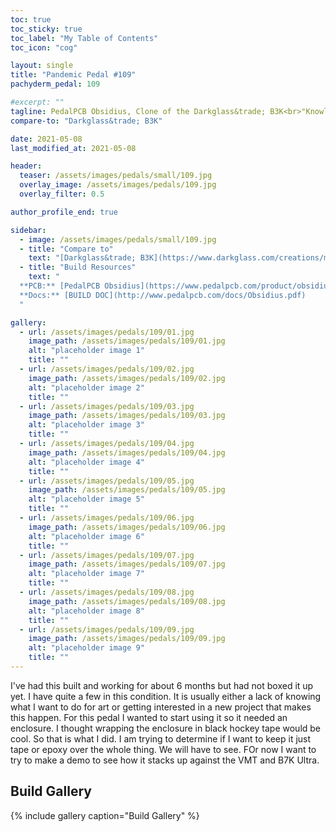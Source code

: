 ```yaml
---
toc: true
toc_sticky: true
toc_label: "My Table of Contents"
toc_icon: "cog"

layout: single
title: "Pandemic Pedal #109"
pachyderm_pedal: 109

#excerpt: ""
tagline: PedalPCB Obsidius, Clone of the Darkglass&trade; B3K<br>"Knowledge makes a man unfit to be a slave" - Frederick Douglas
compare-to: "Darkglass&trade; B3K"

date: 2021-05-08
last_modified_at: 2021-05-08

header:
  teaser: /assets/images/pedals/small/109.jpg
  overlay_image: /assets/images/pedals/109.jpg
  overlay_filter: 0.5

author_profile_end: true

sidebar:
  - image: /assets/images/pedals/small/109.jpg
  - title: "Compare to"
    text: "[Darkglass&trade; B3K](https://www.darkglass.com/creations/microtubes-b3k/)"
  - title: "Build Resources"
    text: "
  **PCB:** [PedalPCB Obsidius](https://www.pedalpcb.com/product/obsidius/)<br>
  **Docs:** [BUILD DOC](http://www.pedalpcb.com/docs/Obsidius.pdf)
  "

gallery:
  - url: /assets/images/pedals/109/01.jpg
    image_path: /assets/images/pedals/109/01.jpg
    alt: "placeholder image 1"
    title: ""
  - url: /assets/images/pedals/109/02.jpg
    image_path: /assets/images/pedals/109/02.jpg
    alt: "placeholder image 2"
    title: ""
  - url: /assets/images/pedals/109/03.jpg
    image_path: /assets/images/pedals/109/03.jpg
    alt: "placeholder image 3"
    title: ""
  - url: /assets/images/pedals/109/04.jpg
    image_path: /assets/images/pedals/109/04.jpg
    alt: "placeholder image 4"
    title: ""
  - url: /assets/images/pedals/109/05.jpg
    image_path: /assets/images/pedals/109/05.jpg
    alt: "placeholder image 5"
    title: ""
  - url: /assets/images/pedals/109/06.jpg
    image_path: /assets/images/pedals/109/06.jpg
    alt: "placeholder image 6"
    title: ""
  - url: /assets/images/pedals/109/07.jpg
    image_path: /assets/images/pedals/109/07.jpg
    alt: "placeholder image 7"
    title: ""
  - url: /assets/images/pedals/109/08.jpg
    image_path: /assets/images/pedals/109/08.jpg
    alt: "placeholder image 8"
    title: ""
  - url: /assets/images/pedals/109/09.jpg
    image_path: /assets/images/pedals/109/09.jpg
    alt: "placeholder image 9"
    title: ""
---
```


I've had this built and working for about 6 months but had not boxed it up yet. I have quite a few in this condition. It is usually either a lack of knowing what I want to do for art or getting interested in a new project that makes this happen. For this pedal I wanted to start using it so it needed an enclosure. I thought wrapping the enclosure in black hockey tape would be cool. So that is what I did. I am trying to determine if I want to keep it just tape or epoxy over the whole thing. We will have to see. FOr now I want to try to make a demo to see how it stacks up against the VMT and B7K Ultra.

## Build Gallery

{% include gallery caption="Build Gallery" %}